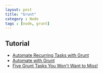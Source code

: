 ```yaml
---
layout: post
title: "Grunt"
category : Node
tags : [node, grunt]
--- 
```


## Tutorial

- [Automate Recurring Tasks with Grunt](http://www.sitepoint.com/automate-recurring-tasks-grunt)
- [Automate with Grunt](http://www.salttiger.com/automate-with-grunt/)
- [Five Grunt Tasks You Won't Want to Miss!](http://www.sitepoint.com/five-grunt-tasks-wont-want-miss/)